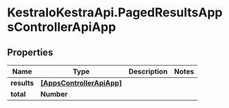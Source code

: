 # KestraIoKestraApi.PagedResultsAppsControllerApiApp

## Properties

Name | Type | Description | Notes
------------ | ------------- | ------------- | -------------
**results** | [**[AppsControllerApiApp]**](AppsControllerApiApp.md) |  | 
**total** | **Number** |  | 


